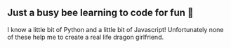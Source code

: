 ## Just a busy bee learning to code for fun 🐝

I know a little bit of Python and a little bit of Javascript! Unfortunately none of these help me to create a real life dragon girlfriend.
<!--
## Hi there 👋


**mudkipscience/mudkipscience** is a ✨ _special_ ✨ repository because its `README.md` (this file) appears on your GitHub profile.

Here are some ideas to get you started:

- 🔭 I’m currently working on ...
- 🌱 I’m currently learning ...
- 👯 I’m looking to collaborate on ...
- 🤔 I’m looking for help with ...
- 💬 Ask me about ...
- 📫 How to reach me: ...
- 😄 Pronouns: ...
- ⚡ Fun fact: ...
-->
